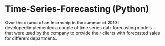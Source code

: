 # Time-Series-Forecasting (Python)
Over the course of an Internship in the summer of 2019 I developed/implemented a couple of time series data forecasting models that were used by the company to provide their clients with forecasted sales for different departments.

